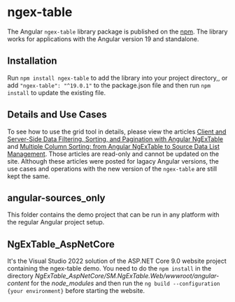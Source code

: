 # ngex-table

The Angular `ngex-table` library package is published on the [npm](https://www.npmjs.com/package/ngex-table). The library works for applications with the Angular version 19 and standalone.


## Installation

Run `npm install ngex-table` to add the library into your project directory,, or add `"ngex-table": "^19.0.1"` to the package.json file and then run `npm install` to update the existing file.

## Details and Use Cases

To see how to use the grid tool in details, please view the articles [Client and Server-Side Data Filtering, Sorting, and Pagination with Angular NgExTable](https://www.codeproject.com/Articles/1228928/Client-and-Server-Side-Data-Filtering-Sorting-and) and [Multiple Column Sorting: from Angular NgExTable to Source Data List Management](https://www.codeproject.com/Articles/5166021/Multiple-Column-Sorting-from-Angular-NgExTable-to). Those articles are read-only and cannot be updated on the site. Although these articles were posted for lagacy Angular versions, the use cases and operations with the new version of the `ngex-table` are still kept the same.

## angular-sources_only

This folder contains the demo project that can be run in any platform with the regular Angular project setup.

## NgExTable_AspNetCore

It's the Visual Studio 2022 solution of the ASP.NET Core 9.0 website project containing the ngex-table demo. You need to do the `npm install` in the directory *NgExTable_AspNetCore/SM.NgExTable.Web/wwwroot/angular-content* for the *node_modules* and then run the `ng build --configuration {your environment}` before starting the website.
